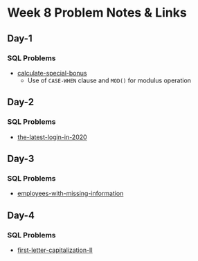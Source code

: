 # Week 8 Problem Notes & Links

## Day-1
### SQL Problems
- [calculate-special-bonus](https://leetcode.com/problems/calculate-special-bonus/)
    + Use of `CASE-WHEN` clause and `MOD()` for modulus operation

## Day-2
### SQL Problems
- [the-latest-login-in-2020](https://leetcode.com/problems/the-latest-login-in-2020/)

## Day-3
### SQL Problems
- [employees-with-missing-information](https://leetcode.com/problems/employees-with-missing-information/)

## Day-4
### SQL Problems
- [first-letter-capitalization-II](https://leetcode.com/problems/first-letter-capitalization-ii/)
